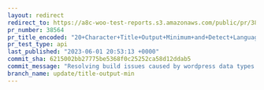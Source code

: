 ```yaml
---
layout: redirect
redirect_to: https://a8c-woo-test-reports.s3.amazonaws.com/public/pr/38564/api/index.html
pr_number: 38564
pr_title_encoded: "20+Character+Title+Output+Minimum+and+Detect+Language"
pr_test_type: api
last_published: "2023-06-01 20:53:13 +0000"
commit_sha: 6215002bb27775be5368f0c25252ca58d12ddab5
commit_message: "Resolving build issues caused by wordpress data types dependency"
branch_name: update/title-output-min
---
```

